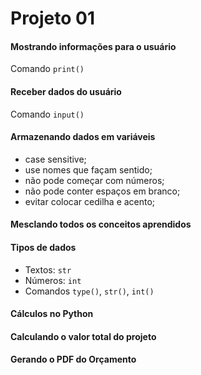 # Projeto 01
#### Mostrando informações para o usuário
Comando `print()`

#### Receber dados do usuário
Comando `input()`

#### Armazenando dados em variáveis
- case sensitive;
- use nomes que façam sentido;
- não pode começar com números;
- não pode conter espaços em branco;
- evitar colocar cedilha e acento;
#### Mesclando todos os conceitos aprendidos

#### Tipos de dados

- Textos: `str`
- Números: `int`
- Comandos `type()`, `str()`, `int()`

#### Cálculos no Python

#### Calculando o valor total do projeto

#### Gerando o PDF do Orçamento



